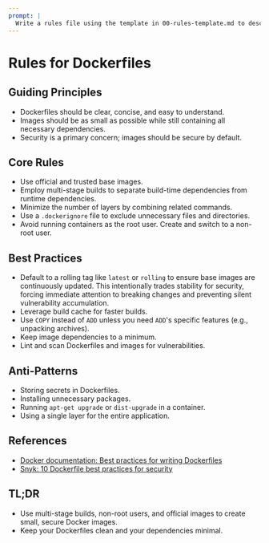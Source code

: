 ```yaml
---
prompt: |
  Write a rules file using the template in 00-rules-template.md to describe best practices when writing dockerfiles for use interactively and in automated contexts like CI/CD systems.
---
```


# Rules for Dockerfiles

## Guiding Principles

- Dockerfiles should be clear, concise, and easy to understand.
- Images should be as small as possible while still containing all necessary dependencies.
- Security is a primary concern; images should be secure by default.

## Core Rules

- Use official and trusted base images.
- Employ multi-stage builds to separate build-time dependencies from runtime dependencies.
- Minimize the number of layers by combining related commands.
- Use a `.dockerignore` file to exclude unnecessary files and directories.
- Avoid running containers as the root user. Create and switch to a non-root user.

## Best Practices

- Default to a rolling tag like `latest` or `rolling` to ensure base images are continuously updated. This intentionally trades stability for security, forcing immediate attention to breaking changes and preventing silent vulnerability accumulation.
- Leverage build cache for faster builds.
- Use `COPY` instead of `ADD` unless you need `ADD`'s specific features (e.g., unpacking archives).
- Keep image dependencies to a minimum.
- Lint and scan Dockerfiles and images for vulnerabilities.

## Anti-Patterns

- Storing secrets in Dockerfiles.
- Installing unnecessary packages.
- Running `apt-get upgrade` or `dist-upgrade` in a container.
- Using a single layer for the entire application.

## References

- [Docker documentation: Best practices for writing Dockerfiles](https://docs.docker.com/engine/userguide/eng-image/dockerfile_best-practices/)
- [Snyk: 10 Dockerfile best practices for security](https://snyk.io/blog/10-dockerfile-best-practices-for-security/)

## TL;DR

- Use multi-stage builds, non-root users, and official images to create small, secure Docker images.
- Keep your Dockerfiles clean and your dependencies minimal.
